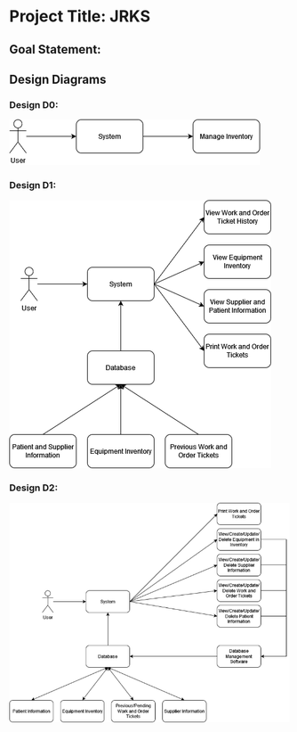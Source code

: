 # Project Title: JRKS
## Goal Statement:


## Design Diagrams
### Design D0:



![AltText](images/DesignD0.png?raw=true "Diagram0")

### Design D1:



![AltText](images/DesignD1.png?raw=true "Diagram1")

### Design D2:



![AltText](images/DesignD2.png?raw=true "Diagram2")
